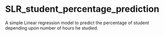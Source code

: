 # SLR_student_percentage_prediction
A simple Linear regression model to predict the percentage of student depending upon number of hours he studied. 
